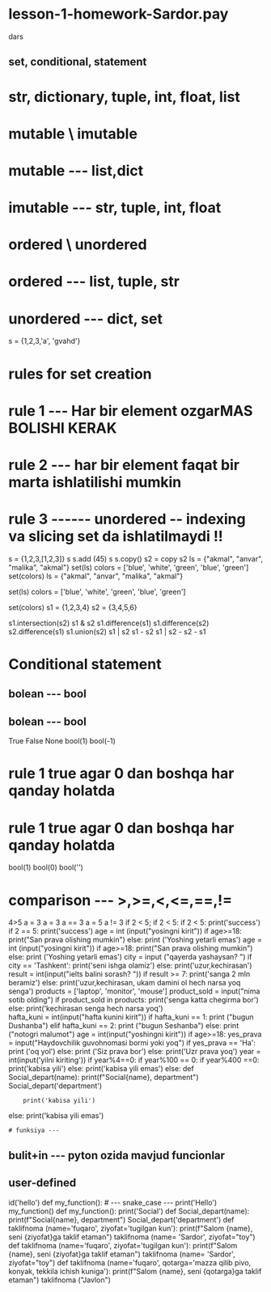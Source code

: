 # lesson-1-homework-Sardor.pay
dars 
## set, conditional, statement
# str, dictionary, tuple, int, float, list
# mutable \ imutable
# mutable --- list,dict
# imutable --- str, tuple, int, float
# ordered \ unordered
# ordered --- list, tuple, str
# unordered --- dict, set
s = {1,2,3,'a', 'gvahd'}
# rules for set creation
# rule 1 --- Har bir element ozgarMAS BOLISHI KERAK
# rule 2 --- har bir element faqat bir marta ishlatilishi mumkin
# rule 3 ------ unordered -- indexing va slicing set da ishlatilmaydi !!  
s = {1,2,3,[1,2,3]}
s
s.add (45)
s
s.copy()
s2 = copy
s2
ls = {"akmal", "anvar", "malika", "akmal"}
set(ls)
colors = ['blue', 'white', 'green', 'blue', 'green']
set(colors)
ls = {"akmal", "anvar", "malika", "akmal"}

set(ls)
colors = ['blue', 'white', 'green', 'blue', 'green']

set(colors)
s1 = {1,2,3,4}
s2 = {3,4,5,6}

s1.intersection(s2)
s1 & s2
s1.difference(s1)
s1.difference(s2)
s2.difference(s1)
s1.union(s2)
s1 | s2
s1 - s2
s1 | s2 - s2 - s1
# Conditional statement
## bolean --- bool 
## bolean --- bool 
True
False
None
bool(1)
bool(-1)
# rule 1 true agar 0 dan boshqa har qanday holatda
# rule 1 true agar 0 dan boshqa har qanday holatda
bool(1)
bool(0)
bool('')
# comparison --- >,>=,<,<=,==,!=
4>5
a = 3
a = 3
a == 3
a = 5
a != 3
if 2 < 5;
if 2 < 5:
if 2 < 5:
    print('success')
    if 2 == 5:
    print('success')
    age = int (input("yosingni kirit"))
if age>=18:
    print("San prava olishing mumkin")
else:
    print ('Yoshing yetarli emas')
    age = int (input("yosingni kirit"))
if age>=18:
    print("San prava olishing mumkin")
else:
    print ('Yoshing yetarli emas')
city = input ("qayerda yashaysan? ")
if city == 'Tashkent':
    print('seni ishga olamiz')
else:
    print('uzur,kechirasan')
    result = int(input("ielts balini sorash? ")) 
if result >= 7:
    print('sanga 2 mln beramiz')
else:
    print('uzur,kechirasan, ukam damini ol hech narsa yoq senga')
    products = ['laptop', 'monitor', 'mouse']
product_sold = input("nima sotib olding")
if product_sold in products:
    print('senga katta chegirma bor')
else:
    print('kechirasan senga hech narsa yoq')    
    hafta_kuni = int(input("hafta kunini kirit"))
if hafta_kuni == 1:
    print ("bugun Dushanba")
elif hafta_kuni == 2:
    print ("bugun Seshanba")
else:
    print ("notogri malumot") 
    age = int(input("yoshingni kirit"))
if age>=18:
    yes_prava = input("Haydovchilik guvohnomasi bormi yoki yoq")
    if yes_prava == 'Ha':
        print ('oq yol')
    else: 
        print ('Siz prava bor')
else:
    print('Uzr prava yoq')
year = int(input('yilni kiriting'))
if year%4==0:
    if year%100 == 0:
        if year%400 ==0:
            print('kabisa yili')
        else:
            print('kabisa yili emas')
    else:
    def Social_depart(name):
    print(f"Social{name}, department")
Social_depart('department')

        print('kabisa yili')
else:
    print('kabisa yili emas')          

    # funksiya ---
## bulit+in --- pyton ozida mavjud funcionlar
## user-defined
id('hello')
def my_function(): # --- snake_case ---
    print('Hello')
    my_function()
    def my_function():
    print('Social')
    def Social_depart(name):
    print(f"Social{name}, department")
Social_depart('department')
def taklifnoma (name='fuqaro', ziyofat='tugilgan kun'):
    print(f"Salom {name}, seni {ziyofat}ga taklif etaman")
taklifnoma (name= 'Sardor', ziyofat="toy")
def taklifnoma (name='fuqaro', ziyofat='tugilgan kun'):
    print(f"Salom {name}, seni {ziyofat}ga taklif etaman")
taklifnoma (name= 'Sardor', ziyofat="toy")
def taklifnoma (name='fuqaro', qotarga='mazza qilib pivo, konyak, tekkila ichish kuniga'):
    print(f"Salom {name}, seni {qotarga}ga taklif etaman")
taklifnoma ("Javlon")

